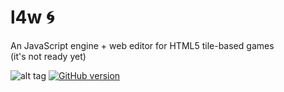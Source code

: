 # l4w :cyclone: 
An JavaScript engine + web editor for HTML5 tile-based games  
(it's not ready yet)   
  
![alt tag](https://travis-ci.org/giovannipessiva/l4w.svg?branch=master) [![GitHub version](https://badge.fury.io/gh/giovannipessiva%2Fl4w.svg)](http://badge.fury.io/gh/giovannipessiva%2Fl4w)
